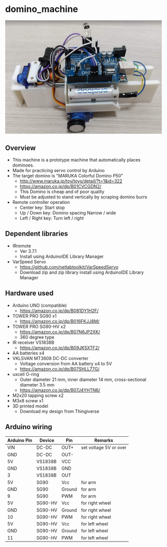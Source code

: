 # domino_machine

![right](image/right.png)

## Overview
* This machine is a prototype machine that automatically places dominoes.
* Made for practicing servo control by Arduino
* The target domino is "MARUKA Colorful Domino P50"
  * http://www.maruka.jp/toy/toys/detail/?t=1&id=322
  * https://amazon.co.jp/dp/B01CVCGDN2/
  * This Domino is cheap and of poor quality
  * Must be adjusted to stand vertically by scraping domino burrs
* Remote controller operation
  * Center key: Start stop
  * Up / Down key: Domino spacing Narrow / wide
  * Left / Right key: Turn left / right

## Dependent libraries
* IRremote
  * Ver 3.7.1
  * Install using ArduinoIDE Library Manager
* VarSpeed Servo
  * https://github.com/netlabtoolkit/VarSpeedServo
  * Download zip and zip library install using ArduinoIDE Library Manager

## Hardware used
* Arduino UNO (compatible)
  * https://amazon.co.jp/dp/B081DY1H2F/
* TOWER PRO SG90 x1
  * https://amazon.co.jp/dp/B016FKJJ8M/
* TOWER PRO SG90-HV x2
  * https://amazon.co.jp/dp/B07N6JP2XK/
  * 360 degree type
* IR receiver VS1838B
  * https://amazon.co.jp/dp/B09JK5XTF2/
* AA batteries x4
* VKLSVAN MT3608 DC-DC converter
  * Voltage conversion from AA battery x4 to 5V
  * https://amazon.co.jp/dp/B07SHLL77G/
* uxcell O-ring
  * Outer diameter 21 mm, inner diameter 14 mm, cross-sectional diameter 3.5 mm
  * https://amazon.co.jp/dp/B07J4YHTN6/
* M2x20 tapping screw x2
* M3x8 screw x1
* 3D printed model
  * Download my design from Thingiverse

## Arduino wiring
| Arduino Pin | Device | Pin | Remarks |
| --- | --- | --- | --- |
| VIN | DC-DC | OUT+ | set voltage 5V or over |
| GND | DC-DC | OUT- ||
| 5V | VS1838B | VCC ||
| GND | VS1838B | GND ||
| 3 | VS1838B | OUT ||
| 5V | SG90 | Vcc | for arm |
| GND | SG90 | Ground | for arm |
| 9 | SG90 | PWM | for arm |
| 5V | SG90-HV | Vcc | for right wheel |
| GND | SG90-HV | Ground | for right wheel |
| 10 | SG90-HV | PWM | for right wheel |
| 5V | SG90-HV | Vcc | for left wheel |
| GND | SG90-HV | Ground | for left wheel |
| 11 | SG90-HV | PWM | for left wheel |
